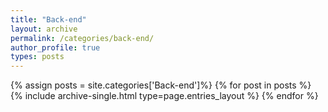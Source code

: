 ```yaml
---
title: "Back-end"
layout: archive
permalink: /categories/back-end/
author_profile: true
types: posts
---
```


{% assign posts = site.categories['Back-end']%}
{% for post in posts %}
{% include archive-single.html type=page.entries_layout %}
{% endfor %}

